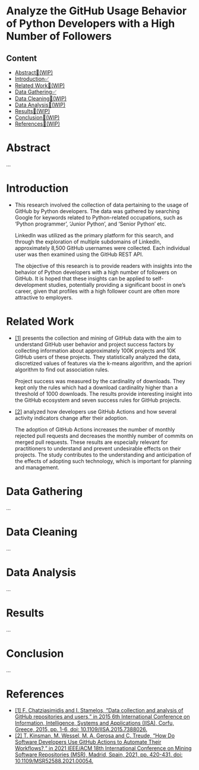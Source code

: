 # Analyze the GitHub Usage Behavior of Python Developers with a High Number of Followers

## Content

<ul>
  <li><a href="/#Abstract">Abstract🚧(WIP)</a></li>
  <li><a href="/#Introduction">Introduction✅</a></li>
  <li><a href="/#Related-Work">Related Work🚧(WIP)</a></li>
  <li><a href="/#Data-Gathering">Data Gathering✅</a></li>
  <li><a href="/#Data-Cleaning">Data Cleaning🚧(WIP)</a></li>
  <li><a href="/#Data-Analysis">Data Analysis🚧(WIP)</a></li>
  <li><a href="/#Results">Results🚧(WIP)</a></li>
  <li><a href="/#Conclusion">Conclusion🚧(WIP)</a></li>
  <li><a href="/#References">References🚧(WIP)</a></li>
</ul>

# Abstract

...

# Introduction

<ul>
  <li>This research involved the collection of data pertaining to the usage of GitHub by Python developers. The data was gathered by searching Google for keywords related to Python-related occupations, such as ‘Python programmer’, ‘Junior Python’, and ‘Senior Python’ etc.
  
  LinkedIn was utilized as the primary platform for this search, and through the exploration of multiple subdomains of LinkedIn, approximately 8,500 GitHub usernames were collected. Each individual user was then examined using the GitHub REST API.
  
  The objective of this research is to provide readers with insights into the behavior of Python developers with a high number of followers on GitHub. It is hoped that these insights can be applied to self-development studies, potentially providing a significant boost in one’s career, given that profiles with a high follower count are often more attractive to employers.
  </li>
</ul>

# Related Work

<ul>
  <li>
  <a href="/#1">[1]</a> presents the collection and mining of GitHub data with the aim to understand GitHub user behavior and project success factors by collecting information about approximately 100K projects and 10K GitHub users of these projects. They statistically analyzed the data, discretized values of features via the k-means algorithm, and the apriori algorithm to find out association rules.
    
  Project success was measured by the cardinality of downloads. They kept only the rules which had a download cardinality higher than a threshold of 1000 downloads. The results provide interesting insight into the GitHub ecosystem and seven success rules for GitHub projects.
  </li>
  <li>
    <a href="/#2">[2]</a> analyzed how developers use GitHub Actions and how several activity indicators change after their adoption.
    
  The adoption of GitHub Actions increases the number of monthly rejected pull requests and decreases the monthly number of commits on merged pull requests. These results are especially relevant for practitioners to understand and prevent undesirable effects on their projects. The study contributes to the understanding and anticipation of the effects of adopting such technology, which is important for planning and management.
  </li>
</ul>

# Data Gathering

...

# Data Cleaning

...

# Data Analysis

...

# Results

...

# Conclusion

...

# References
<ul>
  <li id="1">
    <a href="https://ieeexplore.ieee.org/document/7388026">[1] F. Chatziasimidis and I. Stamelos, “Data collection and analysis of GitHub repositories and users,” in 2015 6th International Conference on Information, Intelligence, Systems and Applications (IISA), Corfu, Greece, 2015, pp. 1-6, doi: 10.1109/IISA.2015.7388026.</a>
  </li>
  <li id="2">
    <a href="https://ieeexplore.ieee.org/document/9463074">[2] T. Kinsman, M. Wessel, M. A. Gerosa and C. Treude, “How Do Software Developers Use GitHub Actions to Automate Their Workflows?,” in 2021 IEEE/ACM 18th International Conference on Mining Software Repositories (MSR), Madrid, Spain, 2021, pp. 420-431. doi: 10.1109/MSR52588.2021.00054.</a>
</ul>

